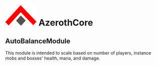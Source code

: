 # ![logo](https://raw.githubusercontent.com/azerothcore/azerothcore.github.io/master/images/logo-github.png) AzerothCore
## AutoBalanceModule

This module is intended to scale based on number of players, instance mobs and bosses' health, mana, and damage.
